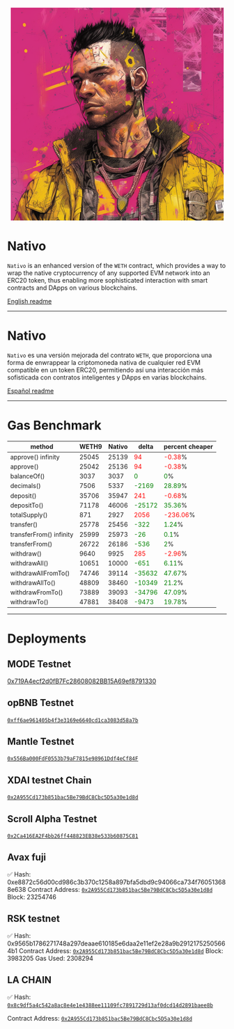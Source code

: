 <p align="center">
  <a href="#nativo">
    <img src="./art/cover.png" alt="readme cover"/>
  </a>
</p>


# Nativo

`Nativo` is an enhanced version of the `WETH` contract, which provides a way to wrap the native cryptocurrency of any supported EVM network into an ERC20 token, thus enabling more sophisticated interaction with smart contracts and DApps on various blockchains.

[English readme](./README-EN.md)

---

# Nativo

`Nativo` es una versión mejorada del contrato `WETH`, que proporciona una forma de enwrappear la criptomoneda nativa de cualquier red EVM compatible en un token ERC20, permitiendo así una interacción más sofisticada con contratos inteligentes y DApps en varias blockchains.

[Español readme](./README-ES.md)


---

# Gas Benchmark

| method           | WETH9   | Nativo   | delta  | percent cheaper |
|------------------|---------|----------|--------|-----------------|
| approve() infinity | 25045 | 25139 | <span style="color:red">94</span> | <span style="color:red">-0.38</span>% |
| approve() | 25042 | 25136 | <span style="color:red">94</span> | <span style="color:red">-0.38</span>% |
| balanceOf() | 3037 | 3037 | <span style="color:green">0</span> | <span style="color:green">0</span>% |
| decimals() | 7506 | 5337 | <span style="color:green">-2169</span> | <span style="color:green">28.89</span>% |
| deposit() | 35706 | 35947 | <span style="color:red">241</span> | <span style="color:red">-0.68</span>% |
| depositTo() | 71178 | 46006 | <span style="color:green">-25172</span> | <span style="color:green">35.36</span>% |
| totalSupply() | 871 | 2927 | <span style="color:red">2056</span> | <span style="color:red">-236.06</span>% |
| transfer() | 25778 | 25456 | <span style="color:green">-322</span> | <span style="color:green">1.24</span>% |
| transferFrom() infinity | 25999 | 25973 | <span style="color:green">-26</span> | <span style="color:green">0.1</span>% |
| transferFrom() | 26722 | 26186 | <span style="color:green">-536</span> | <span style="color:green">2</span>% |
| withdraw() | 9640 | 9925 | <span style="color:red">285</span> | <span style="color:red">-2.96</span>% |
| withdrawAll() | 10651 | 10000 | <span style="color:green">-651</span> | <span style="color:green">6.11</span>% |
| withdrawAllFromTo() | 74746 | 39114 | <span style="color:green">-35632</span> | <span style="color:green">47.67</span>% |
| withdrawAllTo() | 48809 | 38460 | <span style="color:green">-10349</span> | <span style="color:green">21.2</span>% |
| withdrawFromTo() | 73889 | 39093 | <span style="color:green">-34796</span> | <span style="color:green">47.09</span>% |
| withdrawTo() | 47881 | 38408 | <span style="color:green">-9473</span> | <span style="color:green">19.78</span>% |
---

# Deployments

## MODE Testnet
[0x719A4ecf2d0fB7Fc28608082BB15A69ef8791330](https://sepolia.explorer.mode.network/address/0x719A4ecf2d0fB7Fc28608082BB15A69ef8791330)

## opBNB Testnet

[`0xff6ae961405b4f3e3169e6640cd1ca3083d58a7b`](https://opbnb-testnet.bscscan.com/address/0xff6ae961405b4f3e3169e6640cd1ca3083d58a7b)

## Mantle Testnet

[`0x556Ba000FdF0553b79aF7815e98961Ddf4eCf84F`](https://explorer.testnet.mantle.xyz/address/0x556Ba000FdF0553b79aF7815e98961Ddf4eCf84F)

## XDAI testnet Chain

[`0x2A955Cd173b851bac5Be79BdC8Cbc5D5a30e1d8d`](https://blockscout.chiadochain.net/address/0x2A955Cd173b851bac5Be79BdC8Cbc5D5a30e1d8d)

## Scroll Alpha Testnet

[`0x2Ca416EA2F4bb26ff448823EB38e533b60875C81`](https://blockscout.scroll.io/address/0x2Ca416EA2F4bb26ff448823EB38e533b60875C81/contracts#address-tabs)

## Avax fuji


✅ Hash: 0xe8872c56d00cd986c3b370c1258a897bfa5dbd9c94066ca734f760513688e638
Contract Address: [`0x2A955Cd173b851bac5Be79BdC8Cbc5D5a30e1d8d`](https://testnet.snowtrace.io/address/0x2a955cd173b851bac5be79bdc8cbc5d5a30e1d8d)
Block: 23254746


## RSK testnet

✅ Hash: 0x9565b1786271748a297deaae610185e6daa2e11ef2e28a9b29121752505664b1
Contract Address: [`0x2A955Cd173b851bac5Be79BdC8Cbc5D5a30e1d8d`](https://explorer.testnet.rsk.co/address/0x2a955cd173b851bac5be79bdc8cbc5d5a30e1d8d)
Block: 3983205
Gas Used: 2308294

## LA CHAIN

✅ Hash: [`0x8c9df5a4c542a8ac8e4e1e4388ee11109fc7891729d13af0dcd14d2891baee8b`](https://explorer.lachain.network/tx/0x8c9df5a4c542a8ac8e4e1e4388ee11109fc7891729d13af0dcd14d2891baee8b)

Contract Address: [`0x2A955Cd173b851bac5Be79BdC8Cbc5D5a30e1d8d`](https://explorer.lachain.network/address/0x2A955Cd173b851bac5Be79BdC8Cbc5D5a30e1d8d)
